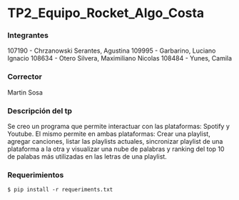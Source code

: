 # TP2_Equipo_Rocket_Algo_Costa
### Integrantes
107190 - Chrzanowski Serantes, Agustina
109995 - Garbarino, Luciano Ignacio
108634 - Otero Silvera, Maximiliano Nicolas
108484 - Yunes, Camila
### Corrector
Martin Sosa
### Descripción del tp
Se creo un programa que permite interactuar con las plataformas: Spotify y Youtube.
El mismo permite en ambas plataformas: Crear una playlist, agregar canciones, listar las playlists actuales, sincronizar playlist de una plataforma a la otra y visualizar una nube de palabras y ranking del top 10 de palabas más utilizadas en las letras de una playlist.
### Requerimientos
`$ pip install -r requeriments.txt`
